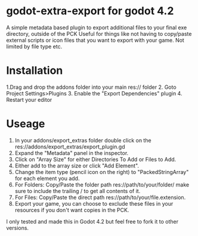 # godot-extra-export for godot 4.2
A simple metadata based plugin to export additional files to your final exe directory, outside of the PCK
Useful for things like not having to copy/paste external scripts or icon files that you want to export with your game.
Not limited by file type etc.

# Installation
1.Drag and drop the addons folder into your main res:// folder
2. Goto Project Settings>Plugins
3. Enable the "Export Dependencies" plugin
4. Restart your editor

# Useage
1. In your addons/export_extras folder double click on the res://addons/export_extras/export_plugin.gd
2. Expand the "Metadata" panel in the inspector.
3. Click on "Array Size" for either Directories To Add or Files to Add.
4. Either add to the array size or click "Add Element".
5. Change the item type (pencil icon on the right) to "PackedStringArray" for each element you add.
6. For Folders: Copy/Paste the folder path res://path/to/your/folder/ make sure to include the trailing / to get all contents of it.
7. For Files: Copy/Paste the direct path res://path/to/your/file.extension.
8. Export your game, you can choose to exclude these files in your resources if you don't want copies in the PCK.

I only tested and made this in Godot 4.2 but feel free to fork it to other versions.
